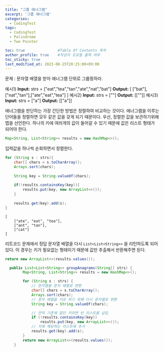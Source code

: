 ```yaml
---
title: "그룹 애너그램"
excerpt: '그룹 애너그램'
categories:
  - CodingTest
tags:
  - CodingTest
  - Palindrome
  - Two Pointer

toc: true               #Table Of Contents 목차 
author_profile: true    #작성자 프로필 출력 여부
toc_sticky: true
last_modified_at: 2023-08-25T20:25:00+09:00
---
```

문제 : 문자열 배열을 받아 애너그램 단위로 그룹핑하라.

예시1)
**Input:** strs = ["eat","tea","tan","ate","nat","bat"]
**Output:**  [ ["bat"],["nat","tan"],["ate","eat","tea"] ]
예시2)
**Input:** strs = [""]
**Output:** [[""]]
예시3)
**Input:** strs = ["a"]
**Output:** [["a"]]

애너그램을 판단하는 가장 간단한 방법은 정렬하여 비교하는 것이다. 애너그램을 이루는 단어들을 정렬하면 모두 같은 값을 갖게 되기 때문이다. 우선, 정렬한 값을 보관하기위해 맵을 선언한다.
하나의 키에 여러개의 값이 들어갈 수 있기 때문에 값은 리스트 형태가 되어야 한다.

```java
Map<String, List<String>> results = new HashMap<>();
```

입력값을 하나씩 순회하면서 정렬한다.
```java
for (String s : strs){
	char[] chars = s.toCharArray();
	Arrays.sort(chars);
	
	String key = String.valueOf(chars);
	
	if(!results.containsKey(key)){
		results.put(key, new ArrayList<>());
	}
	
	results.get(key).add(s);
}
```

``` console
[
	["ate", "eat", "tea"],
	["ant", "tan"],
	["cat"]
]
```

리트코드 문제에서 정답 문자열 배열을 다시 `List<List<String>>` 을 리턴하도록 되어있다.
이 경우는 키가 필요없는 형태이기 때문에 값만 추출해서 반환해주면 된다.

```java
return new ArrayList<>(results.values());
```

``` java
  public List<List<String>> groupAnagrams(String[] strs) {
        Map<String, List<String>> results = new HashMap<>();

        for (String s : strs) {
            // 문자열을 문자 배열로 변환
            char[] chars = s.toCharArray();
            Arrays.sort(chars);
            // 문자 배열을 키로 하기 위해 다시 문자열로 변환
            String key = String.valueOf(chars);

            // 만약 기존에 없던 키라면 빈 리스트를 삽입
            if (!results.containsKey(key))
                results.put(key, new ArrayList<>());
            // 키에 해당하는 리스트에 추가
            results.get(key).add(s);
        }
        return new ArrayList<>(results.values());
    }
```
